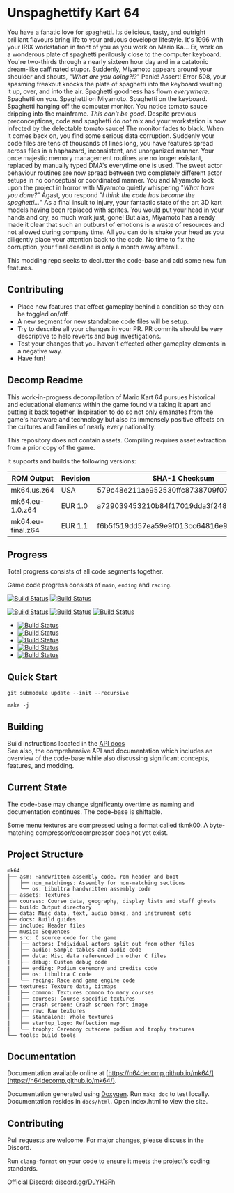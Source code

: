 # Unspaghettify Kart 64

You have a fanatic love for spaghetti. Its delicious, tasty, and outright brilliant flavours bring life to your arduous developer lifestyle. It's 1996 with your IRIX workstation in front of you as you work on Mario Ka... Er, work on a wonderous plate of spaghetti perilously close to the computer keyboard. You're two-thirds through a nearly sixteen hour day and in a catatonic dream-like caffinated stupor. Suddenly, Miyamoto appears around your shoulder and shouts, "_What are you doing?!?_" Panic! Assert! Error 508, your spasming freakout knocks the plate of spaghetti into the keyboard vaulting it up, over, and into the air. Spaghetti goodness has flown _everywhere_. Spaghetti on you. Spaghetti on Miyamoto. Spaghetti on the keyboard. Spaghetti hanging off the computer monitor. You notice tomato sauce dripping into the mainframe. _This can't be good_. Despite previous preconceptions, code and spaghetti do _not_ mix and your workstation is now infected by the delectable tomato sauce! The monitor fades to black. When it comes back on, you find some serious data corruption. Suddenly your code files are tens of thousands of lines long, you have features spread across files in a haphazard, inconsistent, and unorganized manner. Your once majestic memory management routines are no longer existant, replaced by manually typed DMA's everytime one is used. The sweet actor behaviour routines are now spread between two completely different actor setups in no conceptual or coordinated manner. You and Miyamoto look upon the project in horror with Miyamoto quietly whispering "_What have you done?_" Agast, you respond "_I think the code has become the spaghetti..._" As a final insult to injury, your fantastic state of the art 3D kart models having been replaced with sprites. You would put your head in your hands and cry, so much work just, gone! But alas, Miyamoto has already made it clear that such an outburst of emotions is a waste of resources and not allowed during company time. All you can do is shake your head as you diligently place your attention back to the code. No time to fix the corruption, your final deadline is only a month away afterall...

This modding repo seeks to declutter the code-base and add some new fun features.

## Contributing
* Place new features that effect gameplay behind a condition so they can be toggled on/off.
* A new segment for new standalone code files will be setup.
* Try to describe all your changes in your PR. PR commits should be very descriptive to help reverts and bug investigations.
* Test your changes that you haven't effected other gameplay elements in a negative way.
* Have fun!

## Decomp Readme

This work-in-progress decompilation of Mario Kart 64 pursues historical and educational elements within the game found via taking it apart and putting it back together. Inspiration to do so not only emanates from the game's hardware and technology but also its immensely positive effects on the cultures and families of nearly every nationality.

This repository does not contain assets. Compiling requires asset extraction from a prior copy of the game.

It supports and builds the following versions:

| ROM Output        | Revision| SHA-1 Checksum                           |
|-------------------|---------|------------------------------------------|
| mk64.us.z64       | USA     | 579c48e211ae952530ffc8738709f078d5dd215e |
| mk64.eu-1.0.z64   | EUR 1.0 | a729039453210b84f17019dda3f248d5888f7690 |
| mk64.eu-final.z64 | EUR 1.1 | f6b5f519dd57ea59e9f013cc64816e9d273b2329 |

## Progress

Total progress consists of all code segments together.

Game code progress consists of `main`, `ending` and `racing`.

[![Build Status](https://ci.valandil.ca/buildStatus/icon?job=mk64%2Fmaster&config=totalProgress)](https://ci.valandil.ca/job/mk64/job/master/)
[![Build Status](https://ci.valandil.ca/buildStatus/icon?job=mk64%2Fmaster&config=gameProgress)](https://ci.valandil.ca/job/mk64/job/master/)

[![Build Status](https://ci.valandil.ca/buildStatus/icon?job=mk64%2Fmaster&config=bytesLeft)](https://ci.valandil.ca/job/mk64/job/master/)
[![Build Status](https://ci.valandil.ca/buildStatus/icon?job=mk64%2Fmaster&config=m2c)](https://ci.valandil.ca/job/mk64/job/master/)
[![Build Status](https://ci.valandil.ca/buildStatus/icon?job=mk64%2Fmaster&config=nonmatching)](https://ci.valandil.ca/job/mk64/job/master/)  

- [![Build Status](https://ci.valandil.ca/buildStatus/icon?job=mk64%2Fmaster&config=mainProgress)](https://ci.valandil.ca/job/mk64/job/master/)
- [![Build Status](https://ci.valandil.ca/buildStatus/icon?job=mk64%2Fmaster&config=endingProgress)](https://ci.valandil.ca/job/mk64/job/master/)
- [![Build Status](https://ci.valandil.ca/buildStatus/icon?job=mk64%2Fmaster&config=racingProgress)](https://ci.valandil.ca/job/mk64/job/master/)
- [![Build Status](https://ci.valandil.ca/buildStatus/icon?job=mk64%2Fmaster&config=audioProgress)](https://ci.valandil.ca/job/mk64/job/master/)
- [![Build Status](https://ci.valandil.ca/buildStatus/icon?job=mk64%2Fmaster&config=osProgress)](https://ci.valandil.ca/job/mk64/job/master/)

## Quick Start

```
git submodule update --init --recursive
```
```
make -j
```

## Building

Build instructions located in the [API docs](https://n64decomp.github.io/mk64/compiling.html)  
See also, the comprehensive API and documentation which includes an overview of the code-base while also discussing significant concepts, features, and modding.

## Current State

The code-base may change significanty overtime as naming and documentation continues. The code-base is shiftable.

Some menu textures are compressed using a format called tkmk00. A byte-matching compressor/decompressor does not yet exist.   

## Project Structure
	
	mk64
	├── asm: Handwritten assembly code, rom header and boot
	│   ├── non_matchings: Assembly for non-matching sections
	│   └── os: Libultra handwritten assembly code
	├── assets: Textures
	├── courses: Course data, geography, display lists and staff ghosts
	├── build: Output directory
	├── data: Misc data, text, audio banks, and instrument sets
	├── docs: Build guides
	├── include: Header files
	├── music: Sequences
	├── src: C source code for the game
	|   ├── actors: Individual actors split out from other files
	│   ├── audio: Sample tables and audio code
	│   ├── data: Misc data referenced in other C files
	|   ├── debug: Custom debug code
	|   ├── ending: Podium ceremony and credits code
	│   ├── os: Libultra C code
	|   └── racing: Race and game engine code
	├── textures: Texture data, bitmaps
	|   ├── common: Textures common to many courses
	|   ├── courses: Course specific textures
	|   ├── crash screen: Crash screen font image
	│   ├── raw: Raw textures
    │   ├── standalone: Whole textures
	|   ├── startup_logo: Reflection map
	|   └── trophy: Ceremony cutscene podium and trophy textures
	└── tools: build tools

## Documentation

Documentation available online at [https://n64decomp.github.io/mk64/](https://n64decomp.github.io/mk64/).

Documentation generated using [Doxygen](https://www.doxygen.nl/index.html). Run `make doc` to test locally. Documentation resides in `docs/html`. Open index.html to view the site.

## Contributing

Pull requests are welcome. For major changes, please discuss in the Discord.

Run `clang-format` on your code to ensure it meets the project's coding standards.

Official Discord: [discord.gg/DuYH3Fh](https://discord.gg/DuYH3Fh)
